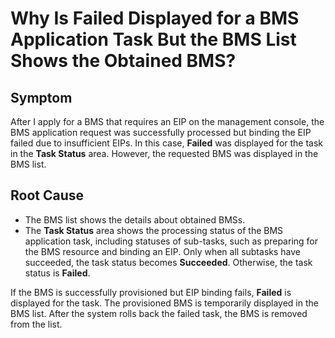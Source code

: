 # Why Is  **Failed**  Displayed for a BMS Application Task But the BMS List Shows the Obtained BMS?<a name="EN-US_TOPIC_0053536915"></a>

## Symptom<a name="section6720837161158"></a>

After I apply for a BMS that requires an EIP on the management console, the BMS application request was successfully processed but binding the EIP failed due to insufficient EIPs. In this case,  **Failed**  was displayed for the task in the  **Task Status**  area. However, the requested BMS was displayed in the BMS list.

## Root Cause<a name="section26118472161749"></a>

-   The BMS list shows the details about obtained BMSs.
-   The  **Task Status**  area shows the processing status of the BMS application task, including statuses of sub-tasks, such as preparing for the BMS resource and binding an EIP. Only when all subtasks have succeeded, the task status becomes  **Succeeded**. Otherwise, the task status is  **Failed**.

If the BMS is successfully provisioned but EIP binding fails,  **Failed**  is displayed for the task. The provisioned BMS is temporarily displayed in the BMS list. After the system rolls back the failed task, the BMS is removed from the list.

